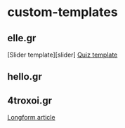 # custom-templates

## elle.gr

[Slider template][slider]
[Quiz template](quiz)

## hello.gr

## 4troxoi.gr

[Longform article](4t-longform)